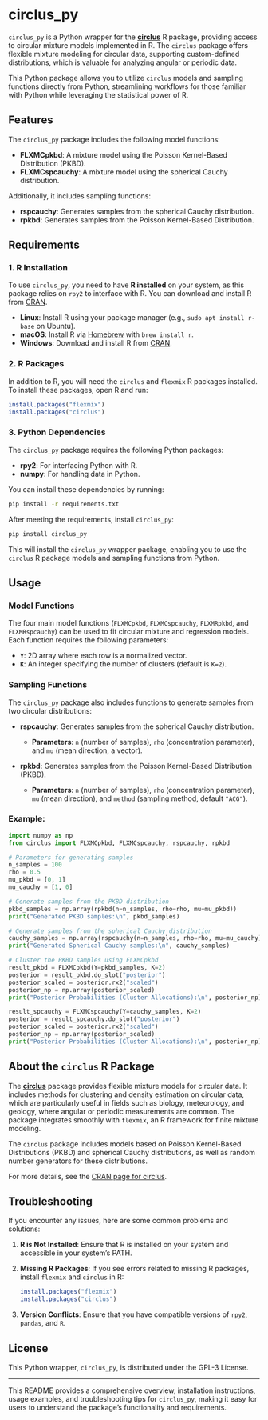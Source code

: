 # circlus_py

`circlus_py` is a Python wrapper for the [**circlus**](https://cran.r-project.org/package=circlus) R package, providing access to circular mixture models implemented in R. The `circlus` package offers flexible mixture modeling for circular data, supporting custom-defined distributions, which is valuable for analyzing angular or periodic data.

This Python package allows you to utilize `circlus` models and sampling functions directly from Python, streamlining workflows for those familiar with Python while leveraging the statistical power of R. 

## Features

The `circlus_py` package includes the following model functions:

- **FLXMCpkbd**: A mixture model using the Poisson Kernel-Based Distribution (PKBD).
- **FLXMCspcauchy**: A mixture model using the spherical Cauchy distribution.

Additionally, it includes sampling functions:

- **rspcauchy**: Generates samples from the spherical Cauchy distribution.
- **rpkbd**: Generates samples from the Poisson Kernel-Based Distribution.

## Requirements

### 1. R Installation

To use `circlus_py`, you need to have **R installed** on your system, as this package relies on `rpy2` to interface with R. You can download and install R from [CRAN](https://cran.r-project.org/).

- **Linux**: Install R using your package manager (e.g., `sudo apt install r-base` on Ubuntu).
- **macOS**: Install R via [Homebrew](https://brew.sh) with `brew install r`.
- **Windows**: Download and install R from [CRAN](https://cran.r-project.org/).

### 2. R Packages

In addition to R, you will need the `circlus` and `flexmix` R packages installed. To install these packages, open R and run:

```R
install.packages("flexmix")
install.packages("circlus")
```

### 3. Python Dependencies

The `circlus_py` package requires the following Python packages:
- **rpy2**: For interfacing Python with R.
- **numpy**: For handling data in Python.

You can install these dependencies by running:

```bash
pip install -r requirements.txt
```

After meeting the requirements, install `circlus_py`:

```bash
pip install circlus_py
```

This will install the `circlus_py` wrapper package, enabling you to use the `circlus` R package models and sampling functions from Python.

## Usage

### Model Functions

The four main model functions (`FLXMCpkbd`, `FLXMCspcauchy`, `FLXMRpkbd`, and `FLXMRspcauchy`) can be used to fit circular mixture and regression models. Each function requires the following parameters:

- **`Y`**: 2D array where each row is a normalized vector.
- **`K`**: An integer specifying the number of clusters (default is `K=2`).


### Sampling Functions

The `circlus_py` package also includes functions to generate samples from two circular distributions:

- **rspcauchy**: Generates samples from the spherical Cauchy distribution.
  - **Parameters**: `n` (number of samples), `rho` (concentration parameter), and `mu` (mean direction, a vector).
  
- **rpkbd**: Generates samples from the Poisson Kernel-Based Distribution (PKBD).
  - **Parameters**: `n` (number of samples), `rho` (concentration parameter), `mu` (mean direction), and `method` (sampling method, default `"ACG"`).

### Example:

```python
import numpy as np
from circlus import FLXMCpkbd, FLXMCspcauchy, rspcauchy, rpkbd

# Parameters for generating samples
n_samples = 100
rho = 0.5
mu_pkbd = [0, 1]
mu_cauchy = [1, 0]

# Generate samples from the PKBD distribution
pkbd_samples = np.array(rpkbd(n=n_samples, rho=rho, mu=mu_pkbd))
print("Generated PKBD samples:\n", pkbd_samples)

# Generate samples from the spherical Cauchy distribution
cauchy_samples = np.array(rspcauchy(n=n_samples, rho=rho, mu=mu_cauchy))
print("Generated Spherical Cauchy samples:\n", cauchy_samples)

# Cluster the PKBD samples using FLXMCpkbd
result_pkbd = FLXMCpkbd(Y=pkbd_samples, K=2)
posterior = result_pkbd.do_slot("posterior")
posterior_scaled = posterior.rx2("scaled")
posterior_np = np.array(posterior_scaled)
print("Posterior Probabilities (Cluster Allocations):\n", posterior_np)

result_spcauchy = FLXMCspcauchy(Y=cauchy_samples, K=2)
posterior = result_spcauchy.do_slot("posterior")
posterior_scaled = posterior.rx2("scaled")
posterior_np = np.array(posterior_scaled)
print("Posterior Probabilities (Cluster Allocations):\n", posterior_np)
```

## About the `circlus` R Package

The [**circlus**](https://cran.r-project.org/package=circlus) package provides flexible mixture models for circular data. It includes methods for clustering and density estimation on circular data, which are particularly useful in fields such as biology, meteorology, and geology, where angular or periodic measurements are common. The package integrates smoothly with `flexmix`, an R framework for finite mixture modeling.

The `circlus` package includes models based on Poisson Kernel-Based Distributions (PKBD) and spherical Cauchy distributions, as well as random number generators for these distributions.

For more details, see the [CRAN page for circlus](https://cran.r-project.org/package=circlus).

## Troubleshooting

If you encounter any issues, here are some common problems and solutions:

1. **R is Not Installed**: Ensure that R is installed on your system and accessible in your system’s PATH.
2. **Missing R Packages**: If you see errors related to missing R packages, install `flexmix` and `circlus` in R:
   ```R
   install.packages("flexmix")
   install.packages("circlus")
   ```

3. **Version Conflicts**: Ensure that you have compatible versions of `rpy2`, `pandas`, and `R`.

## License

This Python wrapper, `circlus_py`, is distributed under the GPL-3 License.

---

This README provides a comprehensive overview, installation instructions, usage examples, and troubleshooting tips for `circlus_py`, making it easy for users to understand the package’s functionality and requirements.
